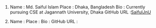 1.  Name : Md. Saiful Islam
    Place : Dhaka, Bangladesh
    Bio : Currently pursuing CSE at Jagannath University, Dhaka
    GitHub URL :[SaifulJnU](https://github.com/saifuljnu)

2.  Name : 
    Place : 
    Bio : 
    GitHub URL :

